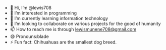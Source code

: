 - 👋 Hi, I’m @lewis708
- 👀 I’m interested in programming
- 🌱 I’m currently learning information technology
- 💞️ I’m looking to collaborate on various projects for the good of humanity
- 📫 How to reach me is through lewismunene708@gmail.com
- 😄 Pronouns:blade
- ⚡ Fun fact: Chihuahuas are the smallest dog breed.


<!---
lewis708/lewis708 is a ✨ special ✨ repository because its `README.md` (this file) appears on your GitHub profile.
You can click the Preview link to take a look at your changes.
--->
